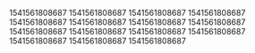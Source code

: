 1541561808687
1541561808687
1541561808687
1541561808687
1541561808687
1541561808687
1541561808687
1541561808687
1541561808687
1541561808687
1541561808687
1541561808687
1541561808687
1541561808687
1541561808687